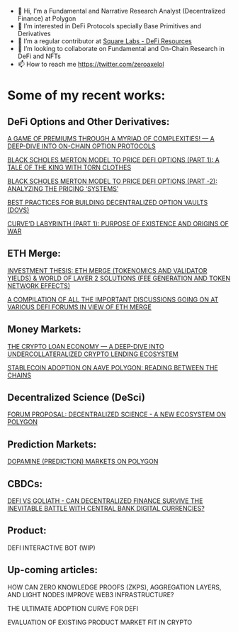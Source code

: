 - 👋 Hi, I’m a Fundamental and Narrative Research Analyst (Decentralized Finance) at Polygon
- 👀 I’m interested in DeFi Protocols specially Base Primitives and Derivatives
- 🌱 I’m a regular contributor at [Square Labs - DeFi Resources](https://github.com/Square-Labs/DeFi-Resources)
- 💞️ I’m looking to collaborate on Fundamental and On-Chain Research in DeFi and NFTs
- 📫 How to reach me https://twitter.com/zeroaxelol

# Some of my recent works:

## DeFi Options and Other Derivatives:

[A GAME OF PREMIUMS THROUGH A MYRIAD OF COMPLEXITIES! — A DEEP-DIVE INTO ON-CHAIN OPTION PROTOCOLS](https://polygontech.medium.com/a-game-of-premiums-through-a-myriad-of-complexities-a-deep-dive-into-on-chain-option-protocols-d9619fe99278)

[BLACK SCHOLES MERTON MODEL TO PRICE DEFI OPTIONS (PART 1): A TALE OF THE KING WITH TORN CLOTHES](https://polygontech.medium.com/black-scholes-merton-model-to-price-defi-options-part-1-a-tale-of-the-king-with-torn-clothes-dff043eadea6)

[BLACK SCHOLES MERTON MODEL TO PRICE DEFI OPTIONS (PART -2): ANALYZING THE PRICING ‘SYSTEMS’](https://polygontech.medium.com/black-scholes-merton-model-to-price-defi-options-part-2-analyzing-the-pricing-systems-62d1e8de7027)

[BEST PRACTICES FOR BUILDING DECENTRALIZED OPTION VAULTS (DOVS)](https://polygontech.medium.com/best-practices-for-building-decentralized-option-vaults-5ff254687ab2)

[CURVE’D LABYRINTH (PART 1): PURPOSE OF EXISTENCE AND ORIGINS OF WAR](https://polygondefi.substack.com/p/curved-labyrinth-part-1-purpose-of)

## ETH Merge:

[INVESTMENT THESIS: ETH MERGE (TOKENOMICS AND VALIDATOR YIELDS) & WORLD OF LAYER 2 SOLUTIONS (FEE GENERATION AND TOKEN NETWORK EFFECTS)](https://docs.google.com/presentation/d/1Z0zhQDZ9z0CtmbuPecQqHu9gvnQg6ekWHZ5SqfOrgn4/edit?usp=sharing)

[A COMPILATION OF ALL THE IMPORTANT DISCUSSIONS GOING ON AT VARIOUS DEFI FORUMS IN VIEW OF ETH MERGE](https://polygontech.medium.com/whats-up-with-defi-before-merge-277df1f4b9ce)

## Money Markets:

[THE CRYPTO LOAN ECONOMY — A DEEP-DIVE INTO UNDERCOLLATERALIZED CRYPTO LENDING ECOSYSTEM](https://polygontech.medium.com/the-crypto-loan-economy-d788ac794b3c)

[STABLECOIN ADOPTION ON AAVE POLYGON: READING BETWEEN THE CHAINS](https://polygondefi.substack.com/p/stablecoins-adoption-on-aave-polygon)

## Decentralized Science (DeSci)

[FORUM PROPOSAL: DECENTRALIZED SCIENCE - A NEW ECOSYSTEM ON POLYGON](https://forum.polygon.technology/t/decentralized-science-desci-a-new-ecosystem-on-polygon/9710)

## Prediction Markets:

[DOPAMINE (PREDICTION) MARKETS ON POLYGON](https://polygondefi.substack.com/p/on-screen-dopamine-markets-on-polygon)

## CBDCs:

[DEFI VS GOLIATH - CAN DECENTRALIZED FINANCE SURVIVE THE INEVITABLE BATTLE WITH CENTRAL BANK DIGITAL CURRENCIES?](https://medium.com/the-polygon-blog/defi-vs-goliath-86ef4fadea81)


## Product:

DEFI INTERACTIVE BOT (WIP)

## Up-coming articles:

HOW CAN ZERO KNOWLEDGE PROOFS (ZKPS), AGGREGATION LAYERS, AND LIGHT NODES IMPROVE WEB3 INFRASTRUCTURE?

THE ULTIMATE ADOPTION CURVE FOR DEFI

EVALUATION OF EXISTING PRODUCT MARKET FIT IN CRYPTO


<!---
zeroaxelol/zeroaxelol is a ✨ special ✨ repository because its `README.md` (this file) appears on your GitHub profile.
You can click the Preview link to take a look at your changes.
--->
